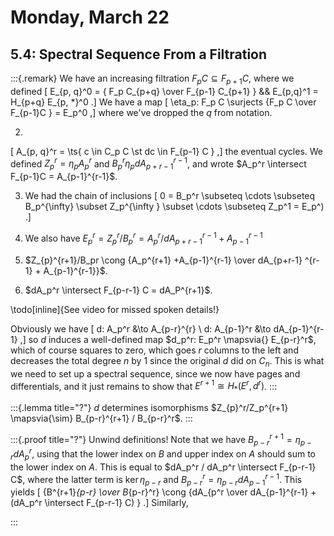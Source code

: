 # Monday, March 22

## 5.4: Spectral Sequence From a Filtration

:::{.remark}
We have an increasing filtration $F_p C \subseteq F_{p+1}C$, where we defined
\[
E_{p, q}^0 = { F_p C_{p+q} \over F_{p-1} C_{p+1} } &&
E_{p,q}^1 = H_{p+q} E_{p, *}^0
.\]
We have a map
\[
\eta_p: F_p C \surjects {F_p C \over F_{p-1}C } = E_p^0
,\]
where we've dropped the $q$ from notation.

2. 
\[
A_{p, q}^r = \ts{ c \in C_p C \st dc \in F_{p-1} C } 
,\]
the eventual cycles.
We defined $Z_p^r = \eta_p A_p^r$ and $B_p^r \eta_p dA_{p+r-1}^{r-1}$, and wrote $A_p^r \intersect F_{p-1}C = A_{p-1}^{r-1}$.

3. We had the chain of inclusions
\[
0 = B_p^r \subseteq \cdots \subseteq B_p^{\infty} \subset Z_p^{\infty } \subset \cdots \subseteq Z_p^1 = E_p^)
.\]

4. We also have $E_p^r = Z_p^r/B_p^r = A_p^r / dA_{p+r-1}^{r-1} + A_{p-1}^{r-1}$ 

5. $Z_{p}^{r+1}/B_pr \cong {A_p^{r+1} +A_{p-1}^{r-1} \over dA_{p+r-1} ^{r-1} + A_{p-1}^{r-1}}$.

6. $dA_p^r \intersect F_{p-r-1} C = dA_P^{r+1}$.

\todo[inline]{See video for missed spoken details!}

Obviously we have 
\[
d: A_p^r &\to A_{p-r}^{r} \\
d: A_{p-1}^r &\to dA_{p-1}^{r-1} 
,\]
so $d$ induces a well-defined map $d_p^r: E_p^r \mapsvia{} E_{p-r}^r$, which of course squares to zero, which goes $r$ columns to the left and decreases the total degree $n$ by 1 since the original $d$ did on $C_n$.
This is what we need to set up a spectral sequence, since we now have pages and differentials, and it just remains to show that $E^{r+1} \cong H_*(E^r, d^r)$.
:::


:::{.lemma title="?"}
$d$ determines isomorphisms $Z_{p}^r/Z_p^{r+1} \mapsvia{\sim} B_{p-r}^{r+1} / B_{p-r}^r$.
:::


:::{.proof title="?"}
Unwind definitions!
Note that we have $B_{p-r}^{r+1} = \eta_{p-r} dA_p^r$, using that the lower index on $B$ and upper index on $A$ should sum to the lower index on $A$.
This is equal to $dA_p^r / dA_p^r \intersect F_{p-r-1} C$, where the latter term is $\ker\eta_{p-r}$ and $B_{p-r}^r = \eta_{p-r} dA_{p-1}^{r-1}$.
This yields
\[
{B^{r+1}_{p-r} \over B_{p-r}^r} \cong {dA_{p^r \over dA_{p-1}^{r-1} + (dA_p^r \intersect F_{p-r-1} C) }
.\]
Similarly, 


:::



